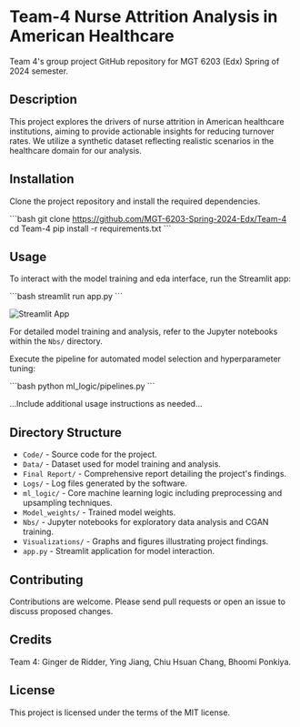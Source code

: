 # Team-4 Nurse Attrition Analysis in American Healthcare
 Team 4's group project GitHub repository for MGT 6203 (Edx) Spring of 2024 semester.

## Description
This project explores the drivers of nurse attrition in American healthcare institutions, aiming to provide actionable insights for reducing turnover rates. We utilize a synthetic dataset reflecting realistic scenarios in the healthcare domain for our analysis.

## Installation
Clone the project repository and install the required dependencies.

\```bash
git clone https://github.com/MGT-6203-Spring-2024-Edx/Team-4
cd Team-4
pip install -r requirements.txt
\```

## Usage
To interact with the model training and eda interface, run the Streamlit app:

\```bash
streamlit run app.py
\```

![Streamlit App](output_2.gif "Streamlit App")


For detailed model training and analysis, refer to the Jupyter notebooks within the `Nbs/` directory.

Execute the pipeline for automated model selection and hyperparameter tuning:

\```bash
python ml_logic/pipelines.py
\```

...Include additional usage instructions as needed...

## Directory Structure
- `Code/` - Source code for the project.
- `Data/` - Dataset used for model training and analysis.
- `Final Report/` - Comprehensive report detailing the project's findings.
- `Logs/` - Log files generated by the software.
- `ml_logic/` - Core machine learning logic including preprocessing and upsampling techniques.
- `Model_weights/` - Trained model weights.
- `Nbs/` - Jupyter notebooks for exploratory data analysis and CGAN training.
- `Visualizations/` - Graphs and figures illustrating project findings.
- `app.py` - Streamlit application for model interaction.

## Contributing
Contributions are welcome. Please send pull requests or open an issue to discuss proposed changes.

## Credits
Team 4: Ginger de Ridder, Ying Jiang, Chiu Hsuan Chang, Bhoomi Ponkiya.

## License
This project is licensed under the terms of the MIT license.
